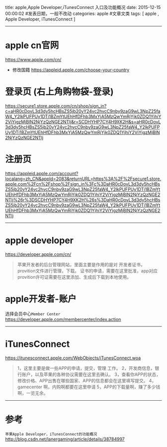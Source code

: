 title: apple,Apple Developer,iTunesConnect 入口及功能概况
date: 2015-12-15 00:00:02 #发表日期，一般不改动
categories: apple  #文章文类
tags: [ apple , Apple Developer, iTunesConnect ]



---
# apple cn官网
https://www.apple.com/cn/



- 修改国籍
https://appleid.apple.com/choose-your-country



# 登录页 (右上角购物袋-登录)
https://secure1.store.apple.com/cn/shop/sign_in?c=aHR0cDovL3d3dy5hcHBsZS5jb20vY24vc2hvcC9nby9zaG9wL3NpZ25faW4_Y2lkPUFPUy1DTi1BZmYtUEhHfDFhb3MxYjA5MzQwYmRjYjk0ZDQ1YjhiY2ViYjgzMjBlN2NjYzQzNGE2NTlj&r=SCDHYHP7CY4H9XK2H&s=aHR0cDovL3d3dy5hcHBsZS5jb20vY24vc2hvcC9nby9zaG9wL3NpZ25faW4_Y2lkPUFPUy1DTi1BZmYtUEhHfDFhb3MxYjA5MzQwYmRjYjk0ZDQ1YjhiY2ViYjgzMjBlN2NjYzQzNGE2NTlj



# 注册页
https://appleid.apple.com/account?localang=zh_CN&appId=2083&returnURL=https%3A%2F%2Fsecure1.store.apple.com%2Fcn%2Fshop%2Fsign_in%3Fc%3DaHR0cDovL3d3dy5hcHBsZS5jb20vY24vc2hvcC9nby9zaG9wL3NpZ25faW4_Y2lkPUFPUy1DTi1BZmYtUEhHfDFhb3MxYjA5MzQwYmRjYjk0ZDQ1YjhiY2ViYjgzMjBlN2NjYzQzNGE2NTlj%26r%3DSCDHYHP7CY4H9XK2H%26s%3DaHR0cDovL3d3dy5hcHBsZS5jb20vY24vc2hvcC9nby9zaG9wL3NpZ25faW4_Y2lkPUFPUy1DTi1BZmYtUEhHfDFhb3MxYjA5MzQwYmRjYjk0ZDQ1YjhiY2ViYjgzMjBlN2NjYzQzNGE2NTlj


---
# apple  developer
https://developer.apple.com/cn/



>苹果开发者的后台管理网站，里面主要是作用的是对 开发者证书，provition文件进行管理，下载。
证书的申请，需要在这里批准，app对应provition许可证需要在这里添加、生成后下载到本地使用。


#  apple开发者-账户
选择会员中心`Member Center`
https://developer.apple.com/membercenter/index.action 


---
# iTunesConnect
https://itunesconnect.apple.com/WebObjects/iTunesConnect.woa


>1，这里主要是做一些APP的申请，提交，管理 工作。
2，开发商信息，银行账户，以及苹果的各种协议需要在这里去确认。
3，查看你APP的状态，修改价格、APP出售在哪些国家、APP的信息都会在这里填写提交。
4，gamecenter 啊，内购啊都要在这里申请
5，APP的下载量啊，赚了多少钱啊，一览无余。


<!-- more -->

---
# 参考
`苹果Apple Developer，iTunesConnect的功能概况`
http://blog.csdn.net/lanergaming/article/details/38784997



